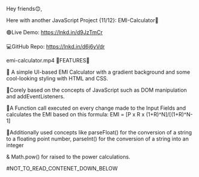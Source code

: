 Hey friends😊,

Here with another JavaScript Project {11/12}: EMI-Calculator📱

🟢Live Demo: https://lnkd.in/d9JzTmCr

💻GitHub Repo: https://lnkd.in/d6j6yVdr

 emi-calculator.mp4 
🔴FEATURES🔴

🍭 A simple UI-based EMI Calculator with a gradient background and some cool-looking styling with HTML and CSS.

🍭Corely based on the concepts of JavaScript such as DOM manipulation and addEventListeners.

🍭A Function call executed on every change made to the Input Fields and calculates the EMI based on this formula: EMI = [P x R x (1+R)^N]/[(1+R)^N-1]

🍭Additionally used concepts like parseFloat() for the conversion of a string to a floating point number, parseInt() for the conversion of a string into an integer

& Math.pow() for raised to the power calculations.

#NOT_TO_READ_CONTENET_DOWN_BELOW


